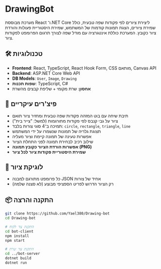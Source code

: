 # DrawingBot

מערכת מבוססת React ו־.NET Core ליצירת ציורים לפי פקודות שפה טבעית, כולל שמירת ציורים, הצגת תמונות קודמות של המשתמש, שמירת היסטוריית פעולות והורדת ציור כקובץ. המערכת כוללת אינטגרציה עם מודל שפה לצורך תרגום הפרומפט לפקודות ציור.

## 🛠 טכנולוגיות

- **Frontend**: React, TypeScript, React Hook Form, CSS מותאם, Canvas API  
- **Backend**: ASP.NET Core Web API  
- **DB Models**: `User`, `Image`, `Drawing`  
- **שפות תכנות**: TypeScript, C#  
- **אחסון**: שרת מקומי + שליפת קבצים מהשרת

## 🎨 פיצ'רים עיקריים

- תיבת שיחה עם בוט המזהה פקודות שפה טבעית ומחזיר ציור תואם  
- ציור על גבי קנבס לפי פקודות מתורגמות (למשל: "צייר בית")  
- תמיכה ב־4 סוגי צורות בלבד: `circle`, `rectangle`, `triangle`, `line`  
- תצוגת גלריה של תמונות שנשמרו על ידי המשתמש  
- אפשרות טעינה של תמונה קיימת וציור מעליה  
- שילוב רכיב לבחירת תמונה לפני התחלת הציור  
- **אפשרות הורדת הציור כקובץ תמונה (PNG)**  
- **שמירת היסטוריית פקודות ציור לכל ציור**

## 🧠 לוגיקת ציור

- כל פרומפט מתורגם למבנה JSON אחיד של צורות  
- רק הציור הדרוש לפריט הספציפי מבוצע (לא סצנה שלמה)  

## 📦 התקנה והרצה

```bash
git clone https://github.com/Yael380/Drawing-bot
cd Drawing-bot

# התקנת צד לקוח
cd bot-client
npm install
npm start

# התקנת צד שרת
cd ../bot-server
dotnet build
dotnet run
